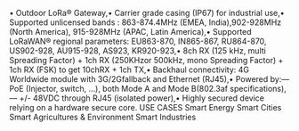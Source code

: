 • Outdoor LoRa® Gateway,• Carrier grade casing (IP67) for industrial use,• Supported unlicensed bands : 863-874.4MHz (EMEA, India),902-928MHz (North America), 915-928MHz (APAC, Latin America),• Supported LoRaWAN® regional parameters: EU863-870, IN865-867, RU864-870, US902-928, AU915-928, AS923, KR920-923,• 8ch RX (125 kHz, multi Spreading Factor) + 1ch RX (250KHzor 500kHz, mono Spreading Factor) + 1ch RX (FSK) to get 10chRX + 1ch TX,• Backhaul connectivity: 4G Worldwide module with 3G/2Gfallback and Ethernet (RJ45),• Powered by:— PoE (Injector, switch, …), both Mode A and Mode B(802.3af specifications),— +/- 48VDC through RJ45 (isolated power),• Highly secured device relying on a hardware secure core.
USE CASES
Smart Energy
Smart Cities
Smart Agricultures & Environment
Smart Industries
